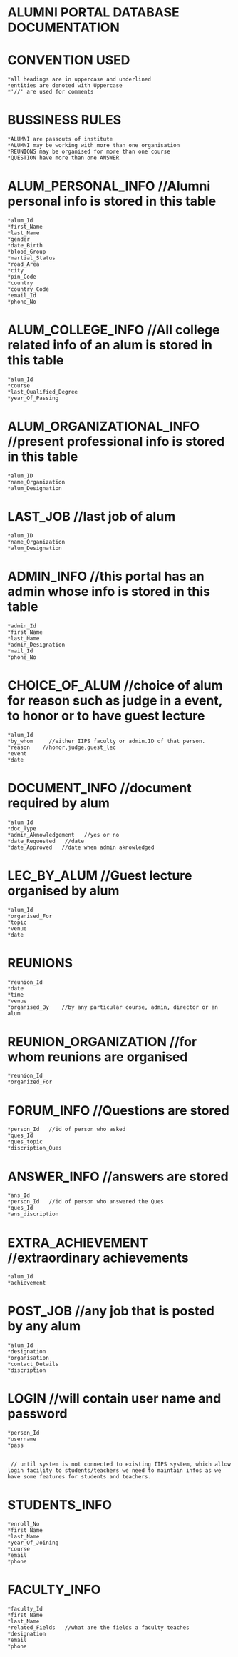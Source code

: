 ALUMNI PORTAL DATABASE DOCUMENTATION
====================================

CONVENTION USED
===============
	*all headings are in uppercase and underlined
	*entities are denoted with Uppercase
	*'//' are used for comments

BUSSINESS RULES
===============
	*ALUMNI are passouts of institute
	*ALUMNI may be working with more than one organisation
	*REUNIONS may be organised for more than one course
	*QUESTION have more than one ANSWER
		
ALUM_PERSONAL_INFO   //Alumni personal info is stored in this table
==================
	*alum_Id
	*first_Name
	*last_Name
	*gender
	*date_Birth
	*blood_Group
	*martial_Status
	*road_Area
	*city
	*pin_Code
	*country
	*country_Code
	*email_Id
	*phone_No
	
ALUM_COLLEGE_INFO  //All college related info of an alum is stored in this table
=================
	*alum_Id
	*course
	*last_Qualified_Degree
	*year_Of_Passing

ALUM_ORGANIZATIONAL_INFO   //present professional info is stored in this table
========================
	*alum_ID
	*name_Organization
	*alum_Designation

LAST_JOB   //last job of alum
========
	*alum_ID
	*name_Organization
	*alum_Designation
	
ADMIN_INFO      //this portal has an admin whose info is stored in this table
==========
	*admin_Id
	*first_Name
	*last_Name
	*admin_Designation
	*mail_Id
	*phone_No

CHOICE_OF_ALUM   //choice of alum for reason such as judge in a event, to honor or to have guest lecture
==============
	*alum_Id
	*by_whom     //either IIPS faculty or admin.ID of that person.
	*reason    //honor,judge,guest_lec
	*event
	*date
	
DOCUMENT_INFO    //document required by alum
=============
	*alum_Id
	*doc_Type
	*admin_Aknowledgement   //yes or no
	*date_Requested   //date
	*date_Approved   //date when admin aknowledged
	
LEC_BY_ALUM   //Guest lecture organised by alum
===========
	*alum_Id
	*organised_For 
	*topic
	*venue
	*date

REUNIONS
========
	*reunion_Id
	*date
	*time
	*venue
	*organised_By    //by any particular course, admin, director or an alum     

REUNION_ORGANIZATION    //for  whom reunions are organised
====================
	*reunion_Id
	*organized_For
	
FORUM_INFO    //Questions are stored
==========
	*person_Id   //id of person who asked
	*ques_Id 
	*ques_topic
	*discription_Ques

ANSWER_INFO    //answers are stored 
===========
	*ans_Id
	*person_Id   //id of person who answered the Ques
	*ques_Id
	*ans_discription
	
EXTRA_ACHIEVEMENT   //extraordinary achievements
=================
	*alum_Id
	*achievement

POST_JOB  //any job that is posted by any alum
========
	*alum_Id
	*designation
	*organisation
	*contact_Details
	*discription
	
LOGIN  //will contain user name and password
=====
	*person_Id
	*username
	*pass
	

	 // until system is not connected to existing IIPS system, which allow login facility to students/teachers we need to maintain infos as we have some features for students and teachers.
	
STUDENTS_INFO    
=============
	*enroll_No
	*first_Name
	*last_Name
	*year_Of_Joining
	*course
	*email
	*phone
		
FACULTY_INFO
=============
	*faculty_Id
	*first_Name
	*last_Name
	*related_Fields   //what are the fields a faculty teaches
	*designation
	*email
	*phone
		
